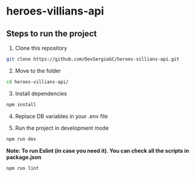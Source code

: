 # heroes-villians-api

## Steps to run the project

1. Clone this repository

```bash
git clone https://github.com/DevSergioGC/heroes-villians-api.git
```

2. Move to the folder

```bash
cd heroes-villians-api/
```

3. Install dependencies

```bash
npm install
```

4. Replace DB variables in your .env file

5. Run the project in development mode

```bash
npm run dev
```

**Note: To run Eslint (in case you need it). You can check all the scripts in package.json**

```bash
npm run lint
```
